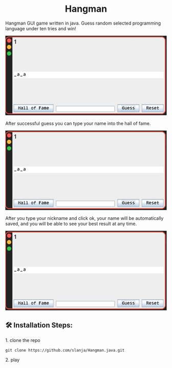<h1 align="center" id="title">Hangman</h1>

<p id="description">Hangman GUI game written in java. Guess random selected programming language under ten tries and win!</p>
<img src="screenshots/screenshot_0.png">


<p id="description">After successful guess you can type your name into the hall of fame.</p>
<img src="screenshots/screenshot_0.png">


<p id="description">After you type your nickname and click ok, your name will be automatically saved, and you will be able to see your best result at any time.</p>
<img src="screenshots/screenshot_0.png">



<h2>🛠️ Installation Steps:</h2>

<p>1. clone the repo</p>

```
git clone https://github.com/slanja/Hangman.java.git
```

<p>2. play</p>